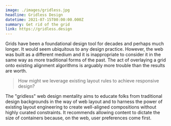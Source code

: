 ```yaml
---
image: ./images/gridless.jpg
headline: Gridless Design
datetime: 2021-07-15T00:00:00.000Z
summary: Get rid of the grid
link: https://gridless.design
---
```

Grids have been a foundational design tool for decades and perhaps much longer. It would seem ubiquitous to any design practice. However, the web was built as a different medium and it is inappropriate to consider it in the same way as more traditional forms of the past. The act of overlaying a grid onto existing alignment algorithms is arguably more trouble than the results are worth.

> How might we leverage existing layout rules to achieve responsive design?

The "gridless" web design mentality aims to educate folks from traditional design backgrounds in the way of web layout and to harness the power of existing layout engineering to create well-aligned compositions without highly curated constraints. It recommends allowing content to dictate the size of containers because, on the web, user preferences come first.